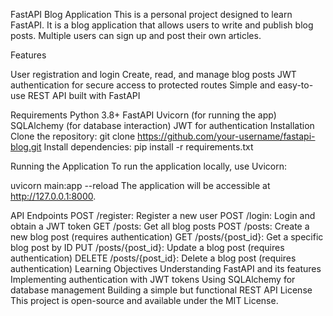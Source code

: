 FastAPI Blog Application
This is a personal project designed to learn FastAPI. It is a blog application that allows users to write and publish blog posts. Multiple users can sign up and post their own articles.

Features

User registration and login
Create, read, and manage blog posts
JWT authentication for secure access to protected routes
Simple and easy-to-use REST API built with FastAPI

Requirements
Python 3.8+
FastAPI
Uvicorn (for running the app)
SQLAlchemy (for database interaction)
JWT for authentication
Installation Clone the repository:  git clone https://github.com/your-username/fastapi-blog.git
Install dependencies: pip install -r requirements.txt

Running the Application
To run the application locally, use Uvicorn:

uvicorn main:app --reload
The application will be accessible at http://127.0.0.1:8000.

API Endpoints
POST /register: Register a new user
POST /login: Login and obtain a JWT token
GET /posts: Get all blog posts
POST /posts: Create a new blog post (requires authentication)
GET /posts/{post_id}: Get a specific blog post by ID
PUT /posts/{post_id}: Update a blog post (requires authentication)
DELETE /posts/{post_id}: Delete a blog post (requires authentication)
Learning Objectives
Understanding FastAPI and its features
Implementing authentication with JWT tokens
Using SQLAlchemy for database management
Building a simple but functional REST API
License
This project is open-source and available under the MIT License.

